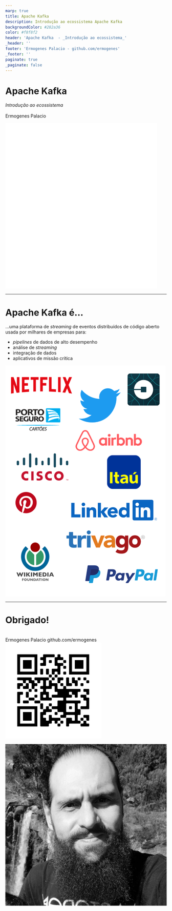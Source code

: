```yaml
---
marp: true
title: Apache Kafka
description: Introdução ao ecossistema Apache Kafka
backgroundColor: #282a36
color: #f8f8f2
header: 'Apache Kafka  - _Introdução ao ecossistema_'
_header: ''
footer: 'Ermogenes Palacio - github.com/ermogenes'
_footer: ''
paginate: true
_paginate: false
---
```


# Apache Kafka

_Introdução ao ecossistema_
\
\
Ermogenes Palacio

![bg contain right:60%](imagens/logo%20kafka%20-TALL%20-%20White%20on%20Transparent.png)

---

# Apache Kafka é...

 ...uma plataforma de _streaming_ de eventos distribuídos de código aberto usada por milhares de empresas para:
 - _pipelines_ de dados de alto desempenho
 - análise de _streaming_
 - integração de dados
 - aplicativos de missão crítica

![bg contain right:33%](imagens/cases.png)

<!-- footer: '[Site oficial](https://kafka.apache.org/) :: [_Cases_](https://kafka.apache.org/powered-by)' -->

---

# Obrigado!
\
Ermogenes Palacio
github.com/ermogenes
\
![w:200px](imagens/qr-github-ermogenes.png)

![bg left](imagens/ermogenes.png)

<!--
paginate: false
footer: ''
header: ''
-->